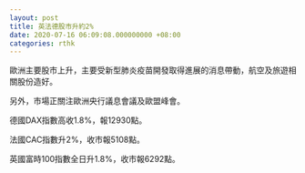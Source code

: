 ```yaml
---
layout: post
title: 英法德股市升約2%
date: 2020-07-16 06:09:08.000000000 +08:00
categories: rthk
---
```


歐洲主要股市上升，主要受新型肺炎疫苗開發取得進展的消息帶動，航空及旅遊相關股份造好。

另外，市場正關注歐洲央行議息會議及歐盟峰會。

德國DAX指數高收1.8%，報12930點。

法國CAC指數升2%，收市報5108點。

英國富時100指數全日升1.8%，收市報6292點。

